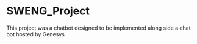 # SWENG_Project
This project was a chatbot designed to be implemented along side a chat bot hosted by Genesys
